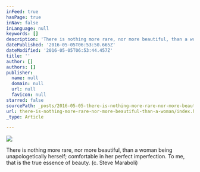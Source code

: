 ```yaml
---
inFeed: true
hasPage: true
inNav: false
inLanguage: null
keywords: []
description: 'There is nothing more rare, nor more beautiful, than a woman being unapologetically herself; comfortable in her perfect imperfection. To me, that is the true essence of beauty. (c. Steve Maraboli)'
datePublished: '2016-05-05T06:53:50.665Z'
dateModified: '2016-05-05T06:53:44.457Z'
title: ''
author: []
authors: []
publisher:
  name: null
  domain: null
  url: null
  favicon: null
starred: false
sourcePath: _posts/2016-05-05-there-is-nothing-more-rare-nor-more-beautiful-than-a-woman.md
url: there-is-nothing-more-rare-nor-more-beautiful-than-a-woman/index.html
_type: Article

---
```

![](https://the-grid-user-content.s3-us-west-2.amazonaws.com/debfef01-ac25-4c67-bbbe-ed1e0c63e9d9.jpg)

There is nothing more rare, nor more beautiful, than a woman being unapologetically herself; comfortable in her perfect imperfection. To me, that is the true essence of beauty. (c. Steve Maraboli)